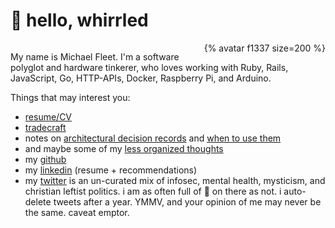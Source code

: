 # 👋 hello, whirrled

<div style="overflow: auto;">
	<div style="float: right;">
{% avatar f1337 size=200 %}
	</div>

My name is Michael Fleet. I'm a software polyglot and hardware tinkerer, who loves working with Ruby, Rails, JavaScript, Go, HTTP-APIs, Docker, Raspberry Pi, and Arduino.

Things that may interest you:

- [resume/CV](cv/)
- [tradecraft](tradecraft/README.md)
- notes on [architectural decision records](tradecraft/architectural-decision-records.md) and [when to use them](tradecraft/flowchart.md)
- and maybe some of my [less organized thoughts](scratchpad/README.md)
- my [github](https://github.com/f1337)
- my [linkedin](https://linkedin.com/in/f1337) (resume + recommendations)
- my [twitter](https://twitter.com/mrf1337) is an un-curated mix of infosec, mental health, mysticism, and christian leftist politics. i am as often full of 💩 on there as not. i auto-delete tweets after a year. YMMV, and your opinion of me may never be the same. caveat emptor.

</div>
<!--stackedit_data:
eyJoaXN0b3J5IjpbMTIzNTIzMzUzMiw5MzAyOTEzMjcsLTE4Mj
EwNjMzMyw2MDU4NDY4MzEsLTkxNTgzNzYyOSwtMjU3MDI2NzI0
LC0xOTE5ODYwMTM2LDI0MjY1ODg5NF19
-->